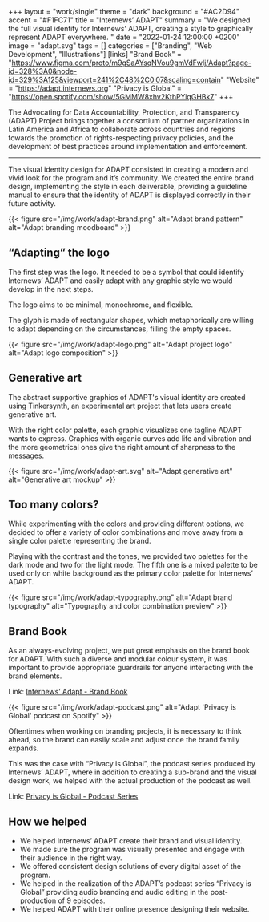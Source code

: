 +++
layout = "work/single"
theme = "dark"
background = "#AC2D94"
accent = "#F1FC71"
title = "Internews’ ADAPT"
summary = "We designed the full visual identity for Internews’ ADAPT, creating a style to graphically represent ADAPT everywhere. "
date = "2022-01-24 12:00:00 +0200"
image = "adapt.svg"
tags = []
categories = ["Branding", "Web Development", "Illustrations"]
[links]
    "Brand Book" = "https://www.figma.com/proto/m9gSaAYsqNVou9gmVdFwlj/Adapt?page-id=328%3A0&node-id=329%3A125&viewport=241%2C48%2C0.07&scaling=contain"
    "Website" = "https://adapt.internews.org"
    "Privacy is Global" = "https://open.spotify.com/show/5GMMW8xhv2KthPYiqGHBk7"
+++

The Advocating for Data Accountability, Protection, and Transparency (ADAPT) Project brings together a consortium of partner organizations in Latin America and Africa to collaborate across countries and regions towards the promotion of rights-respecting privacy policies, and the development of best practices around implementation and enforcement.

---

The visual identity design for ADAPT consisted in creating a modern and vivid look for the program and it’s community. We created the entire brand design, implementing the style in each deliverable, providing a guideline manual to ensure that the identity of ADAPT is displayed correctly in their future activity.

{{< figure src="/img/work/adapt-brand.png" alt="Adapt brand pattern" alt="Adapt branding moodboard" >}}

## “Adapting” the logo

The first step was the logo. It needed to be a symbol that could identify Internews’ ADAPT and easily adapt with any graphic style we would develop in the next steps. 

The logo aims to be minimal, monochrome, and flexible. 

The glyph is made of rectangular shapes, which metaphorically are willing to adapt depending on the circumstances, filling the empty spaces.

{{< figure src="/img/work/adapt-logo.png" alt="Adapt project logo" alt="Adapt logo composition" >}}

## Generative art

The abstract supportive graphics of ADAPT's visual identity are created using Tinkersynth, an experimental art project that lets users create generative art.

With the right color palette, each graphic visualizes one tagline ADAPT wants to express. Graphics with organic curves add life and vibration and the more geometrical ones give the right amount of sharpness to the messages.

{{< figure src="/img/work/adapt-art.svg" alt="Adapt generative art" alt="Generative art mockup" >}}

## Too many colors?

While experimenting with the colors and providing different options, we decided to offer a variety of color combinations and move away from a single color palette representing the brand.

Playing with the contrast and the tones, we provided two palettes for the dark mode and two for the light mode. The fifth one is a mixed palette to be used only on white background as the primary color palette for Internews’ ADAPT.

{{< figure src="/img/work/adapt-typography.png" alt="Adapt brand typography" alt="Typography and color combination preview" >}}

## Brand Book

As an always-evolving project, we put great emphasis on the brand book for ADAPT. With such a diverse and modular colour system, it was important to provide appropriate guardrails for anyone interacting with the brand elements.

Link: [Internews’ Adapt - Brand Book](https://www.figma.com/proto/m9gSaAYsqNVou9gmVdFwlj/Adapt?page-id=328%3A0&node-id=329%3A125&viewport=241%2C48%2C0.07&scaling=contain)

{{< figure src="/img/work/adapt-podcast.png" alt="Adapt 'Privacy is Global' podcast on Spotify" >}}

Oftentimes when working on branding projects, it is necessary to think ahead, so the brand can easily scale and adjust once the brand family expands.

This was the case with “Privacy is Global”, the podcast series produced by Internews’ ADAPT, where in addition to creating a sub-brand and the visual design work, we helped with the actual production of the podcast as well.

Link: [Privacy is Global - Podcast Series](https://open.spotify.com/show/5GMMW8xhv2KthPYiqGHBk7)

## How we helped

- We helped Internews’ ADAPT create their brand and visual identity.
- We made sure the program was visually presented and engage with their audience in the right way.
- We offered consistent design solutions of every digital asset of the program.
- We helped in the realization of the ADAPT’s podcast series “Privacy is Global” providing audio branding and audio editing in the post-production of 9 episodes.
- We helped ADAPT with their online presence designing their website.